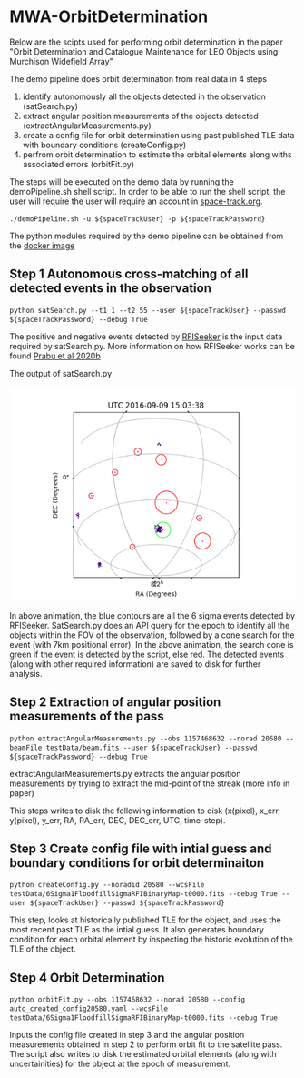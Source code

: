 # MWA-OrbitDetermination

Below are the scipts used for performing orbit determination in the paper 
"Orbit Determination and Catalogue Maintenance for LEO Objects using Murchison Widefield Array"

The demo pipeline does orbit determination from real data in 4 steps

1) identify autonomously all the objects detected in the observation (satSearch.py)
2) extract angular position measurements of the objects detected (extractAngularMeasurements.py)
3) create a config file for orbit determination using past published TLE data with boundary conditions (createConfig.py)
4) perfrom orbit determination to estimate the orbital elements along withs associated errors (orbitFit.py)

The steps will be executed on the demo data by running the demoPipeline.sh shell script. 
In order to be able to run the shell script, the user will require the user will require an account in [space-track.org](https://www.space-track.org/auth/login).

```
./demoPipeline.sh -u ${spaceTrackUser} -p ${spaceTrackPassword}
```

The python modules required by the demo pipeline can be obtained from the [docker image](https://hub.docker.com/layers/steveprabu/mypython/second/images/sha256-412b04389dabd0d668102da0f076e6085263d4e25ba5fad0b5f6abdcd4fbb5ca?context=repo)

## Step 1 Autonomous cross-matching of all detected events in the observation
```
python satSearch.py --t1 1 --t2 55 --user ${spaceTrackUser} --passwd ${spaceTrackPassword} --debug True
```
The positive and negative events detected by [RFISeeker](https://github.com/StevePrabu/RFISeeker) is the input data required by satSearch.py. 
More information on how RFISeeker works can be found [Prabu et al 2020b](https://www.cambridge.org/core/journals/publications-of-the-astronomical-society-of-australia/article/lowfrequency-blind-survey-of-the-low-earth-orbit-environment-using-noncoherent-passive-radar-with-the-murchison-widefield-array/BF1BFD69F15D72D65514E95868F21DBA)

The output of satSearch.py 

![output](https://github.com/PhD-Misc/MWASSA/blob/master/image1.gif)

In above animation, the blue contours are all the 6 sigma events detected by RFISeeker. SatSearch.py does an API query for the epoch to identify all 
the objects within the FOV of the observation, followed by a cone search for the event (with 7km positional error). In the above animation, the search cone is green if the event is detected by the script, else red. The detected events (along with other required information) are saved to disk for further analysis.

## Step 2 Extraction of angular position measurements of the pass

```
python extractAngularMeasurements.py --obs 1157468632 --norad 20580 --beamFile testData/beam.fits --user ${spaceTrackUser} --passwd ${spaceTrackPassword} --debug True
```

extractAngularMeasurements.py extracts the angular position measurements by trying to extract the mid-point of the streak (more info in paper)

This steps writes to disk the following information to disk (x(pixel), x_err, y(pixel), y_err, RA, RA_err, DEC, DEC_err, UTC, time-step). 

## Step 3 Create config file with intial guess and boundary conditions for orbit determinaiton

```
python createConfig.py --noradid 20580 --wcsFile testData/6Sigma1FloodfillSigmaRFIBinaryMap-t0000.fits --debug True --user ${spaceTrackUser} --passwd ${spaceTrackPassword}
```

This step, looks at historically published TLE for the object, and uses the most recent past TLE as the intial guess. It also generates boundary condition
for each orbital element by inspecting the historic evolution of the TLE of the object. 

## Step 4 Orbit Determination

```
python orbitFit.py --obs 1157468632 --norad 20580 --config auto_created_config20580.yaml --wcsFile testData/6Sigma1FloodfillSigmaRFIBinaryMap-t0000.fits --debug True
```

Inputs the config file created in step 3 and the angular position measurements obtained in step 2 to perform orbit fit to the satellite pass. The script also writes to disk the estimated orbital elements (along with uncertainities) for the object at the epoch of measurement.





 




